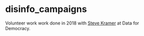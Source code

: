 # disinfo_campaigns
Volunteer work work done in 2018 with [Steve Kramer](https://www.oreilly.com/content/identifying-viral-bots-and-cyborgs-in-social-media/) at Data for Democracy.  
